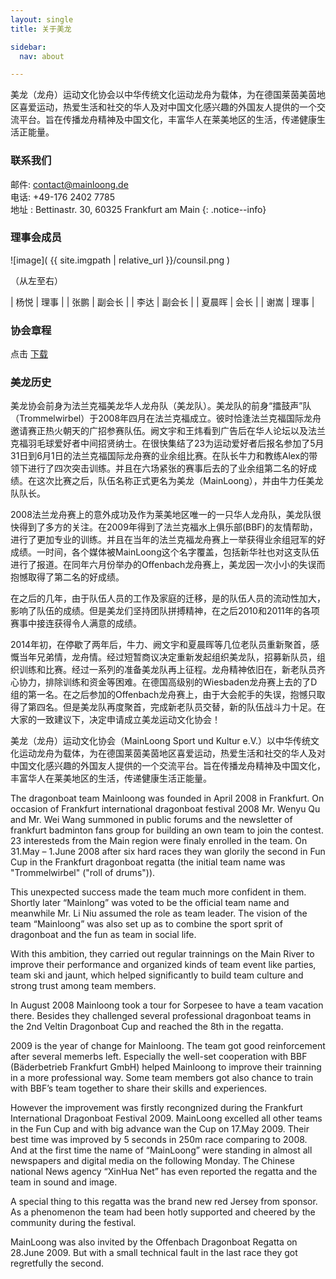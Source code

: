 ```yaml
---
layout: single
title: 关于美龙

sidebar:
  nav: about

---
```

<a name="pageheader"/>

美龙（龙舟）运动文化协会以中华传统文化运动龙舟为载体，为在德国莱茵美茵地区喜爱运动，热爱生活和社交的华人及对中国文化感兴趣的外国友人提供的一个交流平台。旨在传播龙舟精神及中国文化，丰富华人在莱美地区的生活，传递健康生活正能量。

### 联系我们

 邮件: contact@mainloong.de <br>
 电话: +49-176 2402 7785 <br>
 地址 : Bettinastr. 30, 60325 Frankfurt am Main
{: .notice--info}

### 理事会成员

![image]( {{ site.imgpath | relative_url }}/counsil.png )


（从左至右）	 

| 杨悦   | 理事   |
| 张鹏   | 副会长 |
| 李达   | 副会长 |
| 夏晨晖 | 会长   |
| 谢嵩   | 理事   |


### 协会章程

点击 [下载]( https://drive.google.com/file/d/0B6EXk5Of39L7Rk1XNldCQVB4UVk/view?usp=sharing )


### 美龙历史

美龙协会前身为法兰克福美龙华人龙舟队（美龙队）。美龙队的前身“擂鼓声”队（Trommelwirbel）于2008年四月在法兰克福成立。彼时恰逢法兰克福国际龙舟邀请赛正热火朝天的广招参赛队伍。阙文宇和王炜看到广告后在华人论坛以及法兰克福羽毛球爱好者中间招贤纳士。在很快集结了23为运动爱好者后报名参加了5月31日到6月1日的法兰克福国际龙舟赛的业余组比赛。在队长牛力和教练Alex的带领下进行了四次突击训练。并且在六场紧张的赛事后去的了业余组第二名的好成绩。在这次比赛之后，队伍名称正式更名为美龙（MainLoong），并由牛力任美龙队队长。

2008法兰龙舟赛上的意外成功及作为莱美地区唯一的一只华人龙舟队，美龙队很快得到了多方的关注。在2009年得到了法兰克福水上俱乐部(BBF)的友情帮助，进行了更加专业的训练。并且在当年的法兰克福龙舟赛上一举获得业余组冠军的好成绩。一时间，各个媒体被MainLoong这个名字覆盖，包括新华社也对这支队伍进行了报道。在同年六月份举办的Offenbach龙舟赛上，美龙因一次小小的失误而抱憾取得了第二名的好成绩。

在之后的几年，由于队伍人员的工作及家庭的迁移，是的队伍人员的流动性加大，影响了队伍的成绩。但是美龙们坚持团队拼搏精神，在之后2010和2011年的各项赛事中接连获得令人满意的成绩。

2014年初，在停歇了两年后，牛力、阙文宇和夏晨晖等几位老队员重新聚首，感慨当年兄弟情，龙舟情。经过短暂商议决定重新发起组织美龙队，招募新队员，组织训练和比赛。经过一系列的准备美龙队再上征程。龙舟精神依旧在，新老队员齐心协力，排除训练和资金等困难。在德国高级别的Wiesbaden龙舟赛上去的了D组的第一名。在之后参加的Offenbach龙舟赛上，由于大会舵手的失误，抱憾只取得了第四名。但是美龙队再度聚首，完成新老队员交替，新的队伍战斗力十足。在大家的一致建议下，决定申请成立美龙运动文化协会！

美龙（龙舟）运动文化协会（MainLoong Sport und Kultur e.V.）以中华传统文化运动龙舟为载体，为在德国莱茵美茵地区喜爱运动，热爱生活和社交的华人及对中国文化感兴趣的外国友人提供的一个交流平台。旨在传播龙舟精神及中国文化，丰富华人在莱美地区的生活，传递健康生活正能量。

The dragonboat team Mainloong was founded in April 2008 in Frankfurt. On occasion of Frankfurt international dragonboat festival 2008 Mr. Wenyu Qu and Mr. Wei Wang summoned in public forums and the newsletter of frankfurt badminton fans group for building an own team to join the contest. 23 interesteds from the Main region were finaly enrolled in the team. On 31.May – 1.June 2008 after six hard races they wan glorily the second in Fun Cup in the Frankfurt dragonboat regatta (the initial team name was
"Trommelwirbel" ("roll of drums")).

This unexpected success made the team much more confident in them. Shortly later “Mainlong” was voted to be the official team name and meanwhile Mr. Li Niu assumed the role as team leader. The vision of the team “Mainloong” was also set up as to combine the sport sprit of dragonboat and the fun as team in social life.

With this ambition, they carried out regular trainnings on the Main River to improve their performance and organized kinds of team event like parties, team ski and jaunt, which helped significantly to build team culture and strong trust among team members.

In August 2008 Mainloong took a tour for Sorpesee to have a team vacation there. Besides they challenged several professional dragonboat teams in the 2nd Veltin Dragonboat Cup and reached the 8th in the regatta.

2009 is the year of change for Mainloong. The team got good reinforcement after several memerbs left. Especially the well-set cooperation with BBF (Bäderbetrieb Frankfurt GmbH) helped Mainloong to improve their trainning in a more professional way. Some team members got also chance to train with BBF’s team together to share their skills and experiences.

However the improvement was firstly recongnized during the Frankfurt International Dragonboat Festival 2009. MainLoong excelled all other teams in the Fun Cup and with big advance wan the Cup on 17.May 2009. Their best time was improved by 5 seconds in 250m race comparing to 2008. And at the first time the name of “MainLoong” were standing in almost all newspapers and digital media on the following Monday. The Chinese national News agency “XinHua Net” has even reported the regatta and the team in sound and image.

A special thing to this regatta was the brand new red Jersey from sponsor. As a phenomenon the team had been hotly supported and cheered by the community during the festival.

MainLoong was also invited by the Offenbach Dragonboat Regatta on 28.June 2009. But with a small technical fault in the last race they got regretfully the second.

